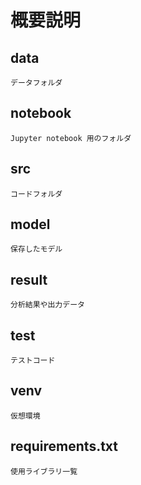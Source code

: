# 概要説明
## data
    データフォルダ
## notebook
    Jupyter notebook 用のフォルダ
## src
    コードフォルダ
## model
    保存したモデル
## result
    分析結果や出力データ
## test
    テストコード
## venv
    仮想環境
## requirements.txt
    使用ライブラリ一覧